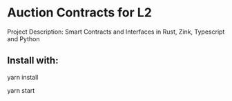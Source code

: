 # Auction Contracts for L2

Project Description: Smart Contracts and Interfaces in Rust, Zink, Typescript and Python

## Install with:

yarn install

yarn start
